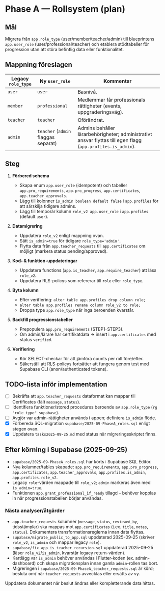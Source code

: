 # Phase A — Rollsystem (plan)

## Mål
Migrera från `app.role_type` (user/member/teacher/admin) till blueprintens `app.user_role` (user/professional/teacher) och etablera stödtabeller för progression utan att störa befintlig data eller funktionalitet.

## Mappning föreslagen
| Legacy `role_type` | Ny `user_role` | Kommentar |
| --- | --- | --- |
| `user` | `user` | Basnivå. |
| `member` | `professional` | Medlemmar får professionals rättigheter (events, uppgraderingsväg). |
| `teacher` | `teacher` | Oförändrat. |
| `admin` | `teacher` (`admin` flaggas separat) | Admins behåller lärarbehörigheter; administrativt ansvar flyttas till egen flagg (`app.profiles.is_admin`). |

## Steg
1. **Förbered schema**
   - Skapa enum `app.user_role` (idempotent) och tabeller `app.pro_requirements`, `app.pro_progress`, `app.certificates`, `app.teacher_approvals`.
   - Lägg till kolonner `is_admin boolean default false` i `app.profiles` för att särskilja tidigare admins.
   - Lägg till temporär kolumn `role_v2 app.user_role` i `app.profiles` (default `user`).

2. **Datamigrering**
   - Uppdatera `role_v2` enligt mappning ovan.
   - Sätt `is_admin=true` för tidigare `role_type='admin'`.
   - Flytta data från `app.teacher_requests` till `app.certificates` om möjligt (markera status pending/approved).

3. **Kod- & funktion-uppdateringar**
   - Uppdatera functions (`app.is_teacher`, `app.require_teacher`) att läsa `role_v2`.
   - Uppdatera RLS-policys som refererar till `role` eller `role_type`.

4. **Byta kolumn**
   - Efter verifiering: `alter table app.profiles drop column role;`
   - `alter table app.profiles rename column role_v2 to role;`
   - Droppa type `app.role_type` när inga beroenden kvarstår.

5. **Backfill progressionstabeller**
   - Prepopulera `app.pro_requirements` (STEP1–STEP3).
   - Om admin/lärare har certifikatdata → insert i `app.certificates` med status `verified`.

6. **Verifiering**
   - Kör SELECT-checkar för att jämföra counts per roll före/efter.
   - Säkerställ att RLS-policys fortsätter att fungera genom test med Supabase CLI (anon/authenticated tokens).

## TODO-lista inför implementation
- [ ] Bekräfta att `app.teacher_requests` dataformat kan mappar till Certificates (fält `message`, `status`).
- [ ] Identifiera funktioner/stored procedures beroende av `app.role_type` (`rg "role_type" supabase`).
- [ ] Avgjör var admin-rättigheter används i appen; definiera `is_admin` flöde.
- [x] Förbereda SQL-migration `supabase/2025-09-PhaseA_roles.sql` enligt stegen ovan.
- [x] Uppdatera `tasks2025-09-25.md` med status när migreringsskriptet finns.

## Efter körning i Supabase (2025-09-25)
- `supabase/2025-09-PhaseA_roles.sql` har körts i Supabase SQL Editor.
- Nya kolumner/tables skapade: `app.pro_requirements`, `app.pro_progress`, `app.certificates`, `app.teacher_approvals`, `app.profiles.is_admin`, `app.profiles.role_v2`.
- Legacy `role`-värden mappade till `role_v2`; `admin` markeras även med `is_admin=true`.
- Funktionen `app.grant_professional_if_ready` tillagd – behöver kopplas in när progressionstabellen börjar användas.

### Nästa analyser/åtgärder
- `app.teacher_requests` kolumner (`message`, `status`, `reviewed_by`, tidsstämplar) ska mappas mot `app.certificates` (t.ex. `title`, `notes`, `status`). Dokumentera transformationsreglerna innan data flyttas.
- `supabase/migrate_public_to_app.sql` uppdaterad 2025-09-25 (skriver `role_v2`, `is_admin` och mappar legacy `role`).
- `supabase/fix_app_is_teacher_recursion.sql` uppdaterad 2025-09-25 (läser `role_v2`/`is_admin`, kvarstår legacy return-värden).
- Kartlägg var `is_admin` behöver användas i Flutter-koden (ex. admin-dashboard) och skapa migrationsplan innan gamla `admin`-rollen tas bort.
- Migreringen i `supabase/2025-09-PhaseA_teacher_requests.sql` är körd; besluta om/ när `teacher_requests` avvecklas eller ersätts av vy.

Uppdatera dokumentet när beslut ändras eller kompletterande data hittas.
